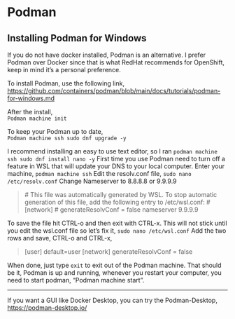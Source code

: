 # Podman

## Installing Podman for Windows
If you do not have docker installed, Podman is an alternative. I prefer Podman over Docker since that is what RedHat recommends for OpenShift, keep in mind it’s a personal preference.

To install Podman, use the following link,
https://github.com/containers/podman/blob/main/docs/tutorials/podman-for-windows.md

After the install,  
`Podman machine init`

To keep your Podman up to date,  
`Podman machine ssh sudo dnf upgrade -y`

I recommend installing an easy to use text editor, so I ran
`podman machine ssh sudo dnf install nano -y`
First time you use Podman need to turn off a feature in WSL that will update your DNS to your local computer.
Enter your machine,
`podman machine ssh`
Edit the resolv.conf file,
`sudo nano /etc/resolv.conf` 
Change Nameserver to 8.8.8.8 or 9.9.9.9

>\# This file was automatically generated by WSL. To stop automatic generation of this file, add the following entry to /etc/wsl.conf:
\# [network]
\# generateResolvConf = false
nameserver 9.9.9.9

To save the file hit CTRL-o and then exit with CTRL-x.
This will not stick until you edit the wsl.conf file so let’s fix it,
`sudo nano /etc/wsl.conf`
Add the two rows and save, CTRL-o and CTRL-x,
>[user]
default=user
[network]
generateResolvConf = false

When done, just type `exit` to exit out of the Podman machine.
That should be it, Podman is up and running, whenever you restart your computer, you need to start podman, “Podman machine start”.

---

If you want a GUI like Docker Desktop, you can try the Podman-Desktop,
https://podman-desktop.io/
